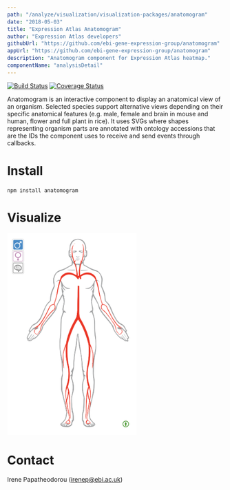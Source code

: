 ```yaml
---
path: "/analyze/visualization/visualization-packages/anatomogram"
date: "2018-05-03"
title: "Expression Atlas Anatomogram"
author: "Expression Atlas developers"
githubUrl: "https://github.com/ebi-gene-expression-group/anatomogram"
appUrl: "https://github.com/ebi-gene-expression-group/anatomogram"
description: "Anatomogram component for Expression Atlas heatmap."
componentName: "analysisDetail"
---
```


[![Build Status](https://travis-ci.org/ebi-gene-expression-group/anatomogram.svg?branch=master)](https://travis-ci.org/ebi-gene-expression-group/anatomogram)
[![Coverage Status](https://coveralls.io/repos/github/ebi-gene-expression-group/anatomogram/badge.svg?branch=master)](https://coveralls.io/github/ebi-gene-expression-group/anatomogram?branch=master)

Anatomogram is an interactive component to display an anatomical view of an organism. Selected species support alternative views depending on their specific anatomical features (e.g. male, female and brain in mouse and human, flower and full plant in rice). It uses SVGs where shapes representing organism parts are annotated with ontology accessions that are the IDs the component uses to receive and send events through callbacks.

# Install
`npm install anatomogram`

# Visualize
<a href="https://gxa.github.io/anatomogram-demo" target="_blank">
  <img src="../_images/visualization/anatomogram.png" width=300/>
</a>

# Contact
Irene Papatheodorou (<a href="mailto://irenep@ebi.ac.uk">irenep@ebi.ac.uk</a>)
